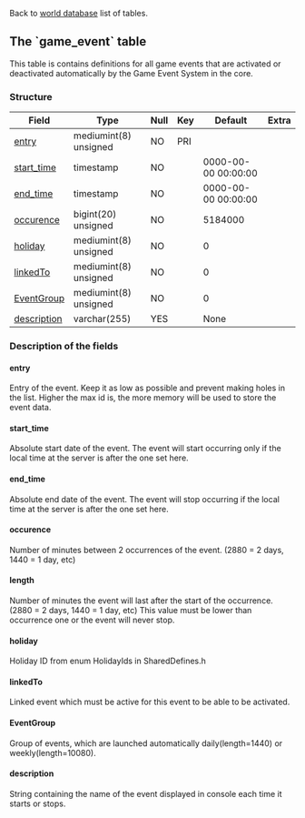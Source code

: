 Back to [world database](mangosdb_struct) list of tables.

The \`game\_event\` table
-------------------------

This table is contains definitions for all game events that are activated or deactivated automatically by the Game Event System in the core.

### Structure

| **Field**                             | **Type**              | **Null** | **Key** | **Default**         | **Extra** |
|---------------------------------------|-----------------------|----------|---------|---------------------|-----------|
| [entry](Game_event#entry)             | mediumint(8) unsigned | NO       | PRI     |                     |           |
| [start\_time](Game_event#start_time)  | timestamp             | NO       |         | 0000-00-00 00:00:00 |           |
| [end\_time](Game_event#end_time)      | timestamp             | NO       |         | 0000-00-00 00:00:00 |           |
| [occurence](Game_event#occurence)     | bigint(20) unsigned   | NO       |         | 5184000             |           |
| [holiday](Game_event#holiday)         | mediumint(8) unsigned | NO       |         | 0                   |           |
| [linkedTo](Game_event#linkedTo)       | mediumint(8) unsigned | NO       |         | 0                   |           |
| [EventGroup](Game_event#EventGroup)   | mediumint(8) unsigned | NO       |         | 0                   |           |
| [description](Game_event#description) | varchar(255)          | YES      |         | None                |           |

### Description of the fields

#### entry

Entry of the event. Keep it as low as possible and prevent making holes in the list. Higher the max id is, the more memory will be used to store the event data.

#### start\_time

Absolute start date of the event. The event will start occurring only if the local time at the server is after the one set here.

#### end\_time

Absolute end date of the event. The event will stop occurring if the local time at the server is after the one set here.

#### occurence

Number of minutes between 2 occurrences of the event. (2880 = 2 days, 1440 = 1 day, etc)

#### length

Number of minutes the event will last after the start of the occurrence. (2880 = 2 days, 1440 = 1 day, etc) This value must be lower than occurrence one or the event will never stop.

#### holiday

Holiday ID from enum HolidayIds in SharedDefines.h

#### linkedTo

Linked event which must be active for this event to be able to be activated.

#### EventGroup

Group of events, which are launched automatically daily(length=1440) or weekly(length=10080).

#### description

String containing the name of the event displayed in console each time it starts or stops.
